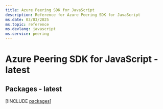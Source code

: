 ```yaml
---
title: Azure Peering SDK for JavaScript
description: Reference for Azure Peering SDK for JavaScript
ms.date: 03/03/2025
ms.topic: reference
ms.devlang: javascript
ms.service: peering
---
```

# Azure Peering SDK for JavaScript - latest
## Packages - latest
[!INCLUDE [packages](peering-index.md)]